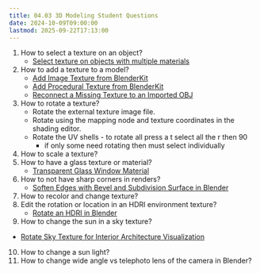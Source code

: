 ```yaml
---
title: 04.03 3D Modeling Student Questions
date: 2024-10-09T09:00:00
lastmod: 2025-09-22T17:13:00
---
```


1. How to select a texture on an object?
   - [Select texture on objects with multiple materials]()
2. How to add a texture to a model?
   - [Add Image Texture from BlenderKit](https://youtu.be/wQZ9idS_9ro)
   - [Add Procedural Texture from BlenderKit](https://youtu.be/tu6TzqyhDNQ)
   - [Reconnect a Missing Texture to an Imported OBJ](https://youtu.be/t5ayHdRapCw)
3. How to rotate a texture?
   - Rotate the external texture image file.
   - Rotate using the mapping node and texture coordinates in the shading editor.
   - Rotate the UV shells - to rotate all press a t select all the r then 90
     - if only some need rotating then must select individually
4. How to scale a texture?
5. How to have a glass texture or material?
   - [Transparent Glass Window Material](https://youtu.be/kVRb6n5nKFU)
6. How to not have sharp corners in renders?
   - [Soften Edges with Bevel and Subdivision Surface in Blender](https://youtu.be/qyMhNzq-HiY)
7. How to recolor and change texture?
8. Edit the rotation or location in an HDRI environment texture?
   - [Rotate an HDRI in Blender](../../../../3d-modeling/blender/rotate-hdri-blender.md)
9. How to change the sun in a sky texture?

- [Rotate Sky Texture for Interior Architecture Visualization](https://youtu.be/Wtn_KekptBQ)

10. How to change a sun light?
11. How to change wide angle vs telephoto lens of the camera in Blender?
